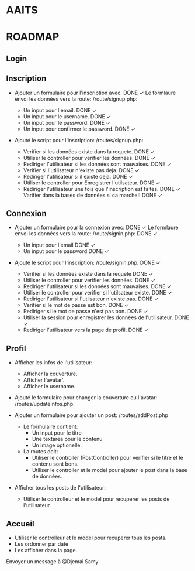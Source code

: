 # AAITS

# ROADMAP

## Login

## Inscription

- Ajouter un formulaire pour l'inscription avec. DONE ✓
  Le formlaure envoi les données vers la route: /route/signup.php:
  - Un input pour l'email. DONE ✓
  - Un input pour le username. DONE ✓
  - Un input pour le password. DONE ✓
  - Un input pour confirmer le password. DONE ✓

- Ajouté le script pour l'inscription: /routes/signup.php:
  - Verifier si les données existe dans la requete. DONE ✓
  - Utiliser le controller pour verifier les données.  DONE ✓
  - Rediriger l'utilisateur si les données sont mauvaises.  DONE ✓
  - Verifier si l'utilisateur n'existe pas deja. DONE ✓
  - Rediriger l'utilisateur si il existe deja. DONE ✓
  - Utiliser le controller pour Enregistrer l'utilsateur. DONE ✓
  - Rediriger l'utilisateur une fois que l'inscription est faites. DONE ✓
Varifier dans la bases de données si ca marche!! DONE ✓

## Connexion

- Ajouter un formulaire pour la connexion avec: DONE ✓
Le formlaure envoi les données vers la route: /route/signin.php: DONE ✓
  - Un input pour l'email DONE ✓
  - Un input pour le password DONE ✓

- Ajouté le script pour l'inscription: /route/signin.php: DONE ✓
  - Verifier si les données existe dans la requete  DONE ✓
  - Utiliser le controller pour verifier les données.  DONE ✓
  - Rediriger l'utilisateur si les données sont mauvaises.  DONE ✓
  - Utiliser le controller pour verifier si l'utilsateur existe.  DONE ✓
  - Rediriger l'utilisateur si  l'utilsateur n'existe pas.  DONE ✓
  - Verifier si le mot de passe est bon. DONE ✓
  - Rediriger si le mot de passe n'est pas bon. DONE ✓
  - Utiliser la session pour enregistrer les données de l'utilisateur.  DONE ✓
  - Rediriger l'utilisateur vers la page de profil.  DONE ✓

## Profil

- Afficher les infos de l'utilisateur:
  - Afficher la couverture.
  - Afficher l'avatar'.
  - Afficher le username.

- Ajouté le formulaire pour changer la couverture ou l'avatar: /routes/updateInfos.php.

- Ajouter un formulaire pour ajouter un post: /routes/addPost.php
  - Le formulaire contient:
    - Un input pour le titre
    - Une textarea pour le contenu
    - Un image optionelle.
  - La routes doit:
    - Utiliser le controller (PostController) pour verifier si le titre et le contenu sont bons.
    - Utiliser le controller et le model pour ajouter le post dans la base de données.

- Afficher tous les posts de l'utilisateur:
  - Utiliser le controlleur et le model pour recuperer les posts de l'utilisateur.

## Accueil

- Utiliser le controlleur et le model pour recuperer tous les posts.
- Les ordonner par date
- Les afficher dans la page.

Envoyer un message à @Djemai Samy
